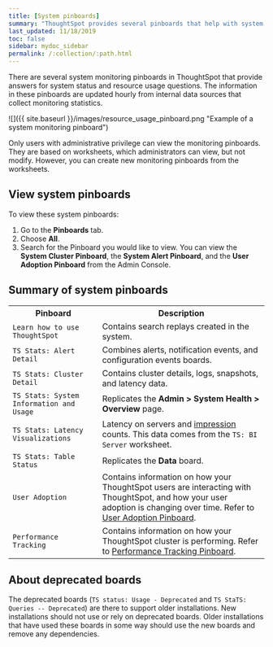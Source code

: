 ```yaml
---
title: [System pinboards]
summary: "ThoughtSpot provides several pinboards that help with system monitoring."
last_updated: 11/18/2019
toc: false
sidebar: mydoc_sidebar
permalink: /:collection/:path.html
---
```

There are several system monitoring pinboards in ThoughtSpot that provide
answers for system status and resource usage questions. The information in these
pinboards are updated hourly from internal data sources that collect monitoring
statistics.

 ![]({{ site.baseurl }}/images/resource_usage_pinboard.png "Example of a system monitoring pinboard")

 Only users with administrative privilege can view the monitoring pinboards.
 They are based on worksheets, which administrators can view, but not modify.
 However, you can create new monitoring pinboards from the worksheets.

## View system pinboards

To view these system pinboards:

1. Go to the **Pinboards** tab.
2. Choose **All**.
3. Search for the Pinboard you would like to view. You can view the **System Cluster Pinboard**, the **System Alert Pinboard**, and the **User Adoption Pinboard** from the Admin Console.

## Summary of system pinboards

<table>
<colgroup>
   <col style="width:35%" />
   <col style="width:65%" />
</colgroup>
   <tr>
      <th>Pinboard</th>
      <th>Description</th>
   </tr>
   <tr>
      <td><code class="highlighter-rouge">Learn how to use ThoughtSpot</code></td>
      <td>
         Contains search replays created in the system.
      </td>
   </tr>
   <tr>
      <td><code class="highlighter-rouge">TS Stats: Alert Detail</code></td>
      <td>
         Combines alerts, notification events, and configuration events boards.
      </td>
   </tr>
   <tr>
      <td><code class="highlighter-rouge">TS Stats: Cluster Detail</code></td>
      <td>
         Contains cluster details, logs, snapshots, and latency data.
      </td>
   </tr>
   <tr>
      <td><code class="highlighter-rouge">TS Stats: System Information and Usage</code></td>
      <td>
         Replicates the <strong>Admin > System Health > Overview</strong> page.
      </td>
   </tr>
   <tr>
      <td><code class="highlighter-rouge">TS Stats: Latency Visualizations</code></td>
      <td>
         Latency on servers and <a href="#" data-toggle="tooltip" data-original-title='{% for entry in site.data.glossary.entries %}{% if entry.word == "impression" %}{{ entry.definition }}{% endif %}{% endfor %}
'>impression</a> counts. This data comes from the <code>TS: BI Server</code> worksheet.
      </td>
   </tr>
   <tr>
      <td><code class="highlighter-rouge">TS Stats: Table Status</code></td>
      <td>
         Replicates the <strong>Data</strong> board.
      </td>
   </tr>
   <tr>
      <td><code class="highlighter-rouge">User Adoption</code></td>
      <td>
         Contains information on how your ThoughtSpot users are interacting with ThoughtSpot, and how your user adoption is changing over time. Refer to <a href="{{ site.baseurl }}/admin/admin-portal/user-adoption-pinboard.html">User Adoption Pinboard</a>.
      </td>
   </tr>
   <tr>
      <td><code class="highlighter-rouge">Performance Tracking</code></td>
      <td>
         Contains information on how your ThoughtSpot cluster is performing. Refer to <a href="{{ site.baseurl }}/admin/system-monitor/performance-tracking.html">Performance Tracking Pinboard</a>.
      </td>
   </tr>
  </table>


## About deprecated boards

The deprecated boards (`TS status: Usage - Deprecated` and `TS StaTS: Queries --
Deprecated`) are there to support older installations. New installations should
not use or rely on deprecated boards. Older installations that have used these
boards in some way should use the new boards and remove any dependencies.
